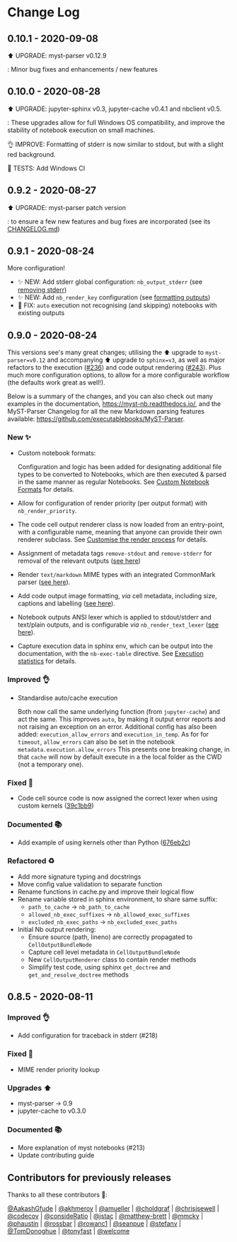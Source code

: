 # Change Log

## 0.10.1 - 2020-09-08

⬆️ UPGRADE: myst-parser v0.12.9

: Minor bug fixes and enhancements / new features

## 0.10.0 - 2020-08-28

⬆️ UPGRADE: jupyter-sphinx v0.3, jupyter-cache v0.4.1 and nbclient v0.5.

: These upgrades allow for full Windows OS compatibility, and improve the stability of notebook execution on small machines.

👌 IMPROVE: Formatting of stderr is now similar to stdout, but with a slight red background.

🧪 TESTS: Add Windows CI

## 0.9.2 - 2020-08-27

⬆️ UPGRADE: myst-parser patch version

: to ensure a few new features and bug fixes are incorporated (see its [CHANGELOG.md](https://github.com/executablebooks/MyST-Parser/blob/master/CHANGELOG.md))

## 0.9.1 - 2020-08-24

More configuration!

- ✨ NEW: Add stderr global configuration: `nb_output_stderr`
  (see [removing stderr](https://myst-nb.readthedocs.io/en/latest/use/formatting_outputs.html#removing-stdout-and-stderr))
- ✨ NEW: Add `nb_render_key` configuration
  (see [formatting outputs](https://myst-nb.readthedocs.io/en/latest/use/formatting_outputs.html#images))
- 🐛 FIX: `auto` execution not recognising (and skipping) notebooks with existing outputs

## 0.9.0 - 2020-08-24

This versions see's many great changes; utilising the ⬆️ upgrade to `myst-parser=v0.12`
and accompanying ⬆️ upgrade to `sphinx=v3`,
as well as major refactors to the execution ([#236](https://github.com/executablebooks/MyST-NB/commit/2bc0c11cedbad6206f70546819fad85d779ce449)) and code output rendering ([#243](https://github.com/executablebooks/MyST-NB/commit/04f3bbb928cf1794e140de6a919fb58578753300)).
Plus much more configuration options, to allow for a more configurable workflow (the defaults work great as well!).

Below is a summary of the changes, and you can also check out many examples in the documentation, <https://myst-nb.readthedocs.io/>,
and the MyST-Parser Changelog for all the new Markdown parsing features available: <https://github.com/executablebooks/MyST-Parser>.

### New ✨

- Custom notebook formats:

  Configuration and logic has been added for designating additional file types to be converted to Notebooks, which are then executed & parsed in the same manner as regular Notebooks.
  See [Custom Notebook Formats](https://myst-nb.readthedocs.io/en/latest/examples/custom-formats.html) for details.

- Allow for configuration of render priority (per output format) with `nb_render_priority`.

- The code cell output renderer class is now loaded from an entry-point, with a configurable name,
  meaning that anyone can provide their own renderer subclass.
  See [Customise the render process](https://myst-nb.readthedocs.io/en/latest/use/formatting_outputs.html#customise-the-render-process) for details.

- Assignment of metadata tags `remove-stdout` and `remove-stderr` for removal of the relevant outputs ([see here](https://myst-nb.readthedocs.io/en/latest/use/formatting_outputs.html#removing-stdout-and-stderr))

- Render `text/markdown` MIME types with an integrated CommonMark parser ([see here](https://myst-nb.readthedocs.io/en/latest/use/formatting_outputs.html#markdown)).

- Add code output image formatting, *via* cell metadata, including size, captions and labelling ([see here](https://myst-nb.readthedocs.io/en/latest/use/formatting_outputs.html#images)).

- Notebook outputs ANSI lexer which is applied to stdout/stderr and text/plain outputs, and is configurable *via* `nb_render_text_lexer` ([see here](https://myst-nb.readthedocs.io/en/latest/use/formatting_outputs.html#ansi-outputs)).

- Capture execution data in sphinx env, which can be output into the documentation, with the `nb-exec-table` directive. See [Execution statistics](https://myst-nb.readthedocs.io/en/latest/use/execute.html#execution-statistics) for details.

### Improved 👌

- Standardise auto/cache execution

    Both now call the same underlying function (from `jupyter-cache`) and act the same.
    This improves `auto`, by making it output error reports and not raising an exception on an error.
    Additional config has also been added: `execution_allow_errors` and `execution_in_temp`.
    As for for `timeout`, `allow_errors` can also be set in the notebook `metadata.execution.allow_errors`
    This presents one breaking change, in that `cache` will now by default execute in a the local folder as the CWD (not a temporary one).

### Fixed 🐛

- Code cell source code is now assigned the correct lexer when using custom kernels ([39c1bb9](https://github.com/executablebooks/MyST-NB/commit/39c1bb99e73b35812474366f2f1760850fe40a57))

### Documented 📚

- Add example of using kernels other than Python ([676eb2c](https://github.com/executablebooks/MyST-NB/commit/676eb2c46b1ca605980180479c845b43ec64c5fb))

### Refactored ♻️

- Add more signature typing and docstrings
- Move config value validation to separate function
- Rename functions in cache.py and improve their logical flow
- Rename variable stored in sphinx environment, to share same suffix:
  - `path_to_cache` -> `nb_path_to_cache`
  - `allowed_nb_exec_suffixes` -> `nb_allowed_exec_suffixes`
  - `excluded_nb_exec_paths` -> `nb_excluded_exec_paths`
- Initial Nb output rendering:
  - Ensure source (path, lineno) are correctly propagated to `CellOutputBundleNode`
  - Capture cell level metadata in `CellOutputBundleNode`
  - New `CellOutputRenderer` class to contain render methods
  - Simplify test code, using sphinx `get_doctree` and `get_and_resolve_doctree` methods

## 0.8.5 - 2020-08-11

### Improved 👌

- Add configuration for traceback in stderr (#218)

### Fixed 🐛

- MIME render priority lookup

### Upgrades ⬆️

- myst-parser -> 0.9
- jupyter-cache to v0.3.0

### Documented 📚

- More explanation of myst notebooks (#213)
- Update contributing guide

## Contributors for previously releases

Thanks to all these contributors 🙏:

[@AakashGfude](https://github.com/search?q=repo%3Aexecutablebooks%2FMyST-NB+involves%3AAakashGfude+updated%3A2020-03-28..2020-08-11&type=Issues) | [@akhmerov](https://github.com/search?q=repo%3Aexecutablebooks%2FMyST-NB+involves%3Aakhmerov+updated%3A2020-03-28..2020-08-11&type=Issues) | [@amueller](https://github.com/search?q=repo%3Aexecutablebooks%2FMyST-NB+involves%3Aamueller+updated%3A2020-03-28..2020-08-11&type=Issues) | [@choldgraf](https://github.com/search?q=repo%3Aexecutablebooks%2FMyST-NB+involves%3Acholdgraf+updated%3A2020-03-28..2020-08-11&type=Issues) | [@chrisjsewell](https://github.com/search?q=repo%3Aexecutablebooks%2FMyST-NB+involves%3Achrisjsewell+updated%3A2020-03-28..2020-08-11&type=Issues) | [@codecov](https://github.com/search?q=repo%3Aexecutablebooks%2FMyST-NB+involves%3Acodecov+updated%3A2020-03-28..2020-08-11&type=Issues) | [@consideRatio](https://github.com/search?q=repo%3Aexecutablebooks%2FMyST-NB+involves%3AconsideRatio+updated%3A2020-03-28..2020-08-11&type=Issues) | [@jstac](https://github.com/search?q=repo%3Aexecutablebooks%2FMyST-NB+involves%3Ajstac+updated%3A2020-03-28..2020-08-11&type=Issues) | [@matthew-brett](https://github.com/search?q=repo%3Aexecutablebooks%2FMyST-NB+involves%3Amatthew-brett+updated%3A2020-03-28..2020-08-11&type=Issues) | [@mmcky](https://github.com/search?q=repo%3Aexecutablebooks%2FMyST-NB+involves%3Ammcky+updated%3A2020-03-28..2020-08-11&type=Issues) | [@phaustin](https://github.com/search?q=repo%3Aexecutablebooks%2FMyST-NB+involves%3Aphaustin+updated%3A2020-03-28..2020-08-11&type=Issues) | [@rossbar](https://github.com/search?q=repo%3Aexecutablebooks%2FMyST-NB+involves%3Arossbar+updated%3A2020-03-28..2020-08-11&type=Issues) | [@rowanc1](https://github.com/search?q=repo%3Aexecutablebooks%2FMyST-NB+involves%3Arowanc1+updated%3A2020-03-28..2020-08-11&type=Issues) | [@seanpue](https://github.com/search?q=repo%3Aexecutablebooks%2FMyST-NB+involves%3Aseanpue+updated%3A2020-03-28..2020-08-11&type=Issues) | [@stefanv](https://github.com/search?q=repo%3Aexecutablebooks%2FMyST-NB+involves%3Astefanv+updated%3A2020-03-28..2020-08-11&type=Issues) | [@TomDonoghue](https://github.com/search?q=repo%3Aexecutablebooks%2FMyST-NB+involves%3ATomDonoghue+updated%3A2020-03-28..2020-08-11&type=Issues) | [@tonyfast](https://github.com/search?q=repo%3Aexecutablebooks%2FMyST-NB+involves%3Atonyfast+updated%3A2020-03-28..2020-08-11&type=Issues) | [@welcome](https://github.com/search?q=repo%3Aexecutablebooks%2FMyST-NB+involves%3Awelcome+updated%3A2020-03-28..2020-08-11&type=Issues)

